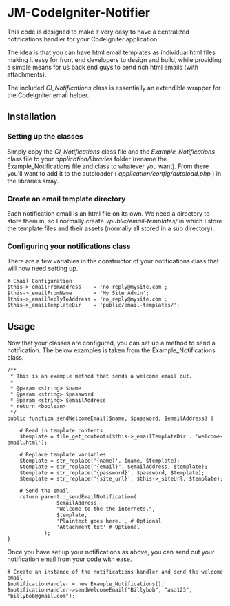 JM-CodeIgniter-Notifier
=======================

This code is designed to make it very easy to have a centralized notifications handler for your CodeIgniter application. 

The idea is that you can have html email templates as individual html files making it easy for front end developers to design and build, while providing a simple means for us back end guys to send rich html emails (with attachments).

The included _CI_Notifications_ class is essentially an extendible wrapper for the CodeIgniter email helper.

## Installation
### Setting up the classes
Simply copy the _CI_Notifications_ class file and the _Example_Notifications_ class file to your _application/libraries_ folder (rename the Example_Notifications file and class to whatever you want). From there you'll want to add it to the autoloader ( _application/config/autoload.php_ ) in the libraries array.

### Create an email template directory
Each notification email is an html file on its own. We need a directory to store them in, so I normally create _./public/email-templates/_ in which I store the template files and their assets (normally all stored in a sub directory).

### Configuring your notifications class
There are a few variables in the constructor of your notifications class that will now need setting up.

    # Email Configuration
    $this->_emailFromAddress    = 'no_reply@mysite.com';
    $this->_emailFromName       = 'My Site Admin';
    $this->_emailReplyToAddress = 'no_reply@mysite.com';
    $this->_emailTemplateDir    = 'public/email-templates/';
    
## Usage
Now that your classes are configured, you can set up a method to send a notification. The below examples is taken from the Example_Notifications class.
    
    /**
     * This is an example method that sends a welcome email out.
     * 
     * @param <string> $name
     * @param <string> $password
     * @param <string> $emailAddress 
     * return <boolean>
     */
    public function sendWelcomeEmail($name, $password, $emailAddress) {
        
        # Read in template contents
        $template = file_get_contents($this->_emailTemplateDir . 'welcome-email.html');
        
        # Replace template variables
        $template = str_replace('{name}', $name, $template);
        $template = str_replace('{email}', $emailAddress, $template);
        $template = str_replace('{password}', $password, $template);
        $template = str_replace('{site_url}', $this->_siteUrl, $template);
                
        # Send the email
        return parent::_sendEmailNotification(
                    $emailAddress, 
                    "Welcome to the the internets.", 
                    $template, 
                    'Plaintext goes here.', # Optional
                    'Attachment.txt' # Optional
                ); 
    }
    
Once you have set up your notifications as above, you can send out your notification email from your code with ease.

    # Create an instance of the notifications handler and send the welcome email
    $notificationHandler = new Example_Notifications();
    $notificationHandler->sendWelcomeEmail("Billybob", "asd123", "billybob@gmail.com");
